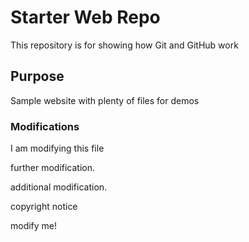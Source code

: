 # Starter Web Repo

This repository is for showing how Git and GitHub work

## Purpose

Sample website with plenty of files for demos

### Modifications
I am modifying this file

further modification.

additional modification.

copyright notice

modify me!